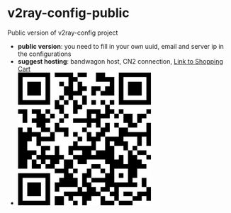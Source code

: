 # v2ray-config-public
Public version of v2ray-config project

* **public version**: you need to fill in your own uuid, email and server ip in the configurations
* **suggest hosting**: bandwagon host, CN2 connection, [Link to Shopping Cart](https://bwh1.net/aff.php?aff=29014&pid=3)
* ![QR Code](./bandwagonhost_qrcode.png)
